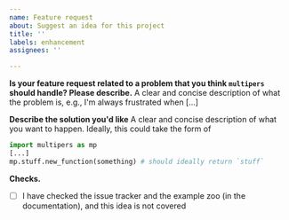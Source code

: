```yaml
---
name: Feature request
about: Suggest an idea for this project
title: ''
labels: enhancement
assignees: ''

---
```


**Is your feature request related to a problem that you think `multipers` should handle? Please describe.**
A clear and concise description of what the problem is, e.g., I'm always frustrated when [...]

**Describe the solution you'd like**
A clear and concise description of what you want to happen.
Ideally, this could take the form of
```python
import multipers as mp
[...]
mp.stuff.new_function(something) # should ideally return `stuff`
```
**Checks.**
 - [ ] I have checked the issue tracker and the example zoo (in the documentation), and this idea is not covered
